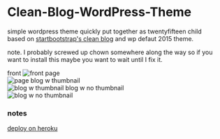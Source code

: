 # Clean-Blog-WordPress-Theme
simple wordpress theme quickly put together as twentyfifteen child  
based on [startbootstrap's clean blog](http://ironsummitmedia.github.io/startbootstrap-clean-blog/) and wp defaut 2015 theme.  
  
note. I probably screwed up chown somewhere along the way so if you want to install this maybe you want to wait until I fix it.  
  
front 
![front](http://ibin.co/28ltTNaJIKtD)
page  
![page](http://ibin.co/28lu4X85G9mx)
blog w thumbnail  
![blog w thumbnail](http://ibin.co/28luKliiyfLr)
blog w no thumbnail  
![blog w no thumbnail](http://ibin.co/28luQhVsihpf)
  
### notes
[deploy on heroku](https://ksylvest.com/posts/2014-05-02/deploying-wordpress-to-heroku)
